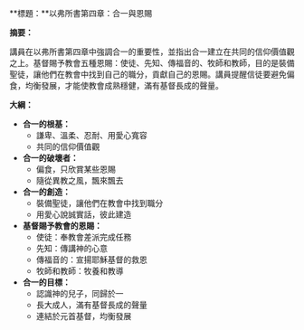 **標題：**以弗所書第四章：合一與恩賜

**摘要：**

講員在以弗所書第四章中強調合一的重要性，並指出合一建立在共同的信仰價值觀之上。基督賜予教會五種恩賜：使徒、先知、傳福音的、牧師和教師，目的是裝備聖徒，讓他們在教會中找到自己的職分，貢獻自己的恩賜。講員提醒信徒要避免偏食，均衡發展，才能使教會成熟穩健，滿有基督長成的聲量。

**大綱：**

* **合一的根基：**
    * 謙卑、溫柔、忍耐、用愛心寬容
    * 共同的信仰價值觀
* **合一的破壞者：**
    * 偏食，只欣賞某些恩賜
    * 隨從異教之風，飄來飄去
* **合一的創造：**
    * 裝備聖徒，讓他們在教會中找到職分
    * 用愛心說誠實話，彼此建造
* **基督賜予教會的恩賜：**
    * 使徒：奉教會差派完成任務
    * 先知：傳講神的心意
    * 傳福音的：宣揚耶穌基督的救恩
    * 牧師和教師：牧養和教導
* **合一的目標：**
    * 認識神的兒子，同歸於一
    * 長大成人，滿有基督長成的聲量
    * 連結於元首基督，均衡發展